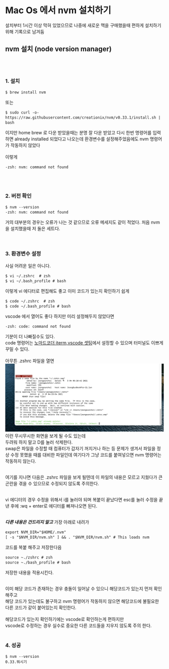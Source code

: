 # Mac Os 에서 nvm 설치하기
설치부터 1시간 이상 막혀 있었으므로 나중에 새로운 맥을 구매했을때 편하게 설치하기 위해 기록으로 남겨둠

## nvm 설치 (node version manager)
<br><br>

### 1. 설치

```
$ brew install nvm
```
또는
```
$ sudo curl -o- https://raw.githubusercontent.com/creationix/nvm/v0.33.1/install.sh | bash
```
이지만 home brew 로 다운 받았을때는 분명 잘 다운 받았고 다시 한번 명령어를 입력하면 already installed 되었다고 나오는데 환경변수를 설정해주었음에도 nvm 명령어가 작동하지 않았다<br><br>
이렇게

```
-zsh: nvm: command not found
```
<br>
<br>


### 2. 버전 확인

```
$ nvm --version
-zsh: nvm: command not found
```

거의 대부분의 경우는 오류가 나는 것 같으므로 오류 메세지도 같이 적었다.
처음 nvm을 설치했을때 저 둘은 세트다.<br>
<br><br>

### 3. 환경변수 설정

사실 어려운 일은 아니다.

```
$ vi ~/.zshrc  # zsh 
$ vi ~/.bash_profile # bash
```
이렇게 vi 에디터로 편집해도 좋고
이미 코드가 있는지 확인하기 쉽게

```
$ code ~/.zshrc  # zsh 
$ code ~/.bash_profile # bash
```

vscode 에서 열어도 좋다 하지만 미리 설정해두지 않았다면

```
-zsh: code: command not found
```

기분이 더 나빠질수도 있다.<br>
code 명령어는 [노마드코더 iterm,vscode 셋팅](https://www.youtube.com/watch?v=GZzBH3ZRP4s&t=342s)에서 설정할 수 있으며 터미널도 이쁘게 꾸밀 수 있다.<br><br>
아무튼 .zshrc 파일을 열면<br>
<img src="https://github.com/DabinLim/Today-I-Learned/blob/master/images/swp.png">
<br>
이런 무시무시한 화면을 보게 될 수도 있는데<br>
두려워 하지 말고 D를 눌러 삭제한다.<br>
swap은 파일을 수정할 때 컴퓨터가 갑자기 꺼지거나 하는 등 문제가 생겨서 파일을 정상 수정 못했을 때를 대비한 파일인데 여기다가 그냥 코드를 붙여넣으면 nvm 명령어는 작동하지 않는다.
<br><br>


여기를 지나면 다음은 .zshrc 파일을 보게 될텐데 이 파일의 내용은 모르고 지웠다가 큰 곤란을 겪을 수 있으므로 수정되지 않도록 주의한다.<br><br>

vi 에디터의 경우 수정을 위해서 i를 눌러야 되며 복붙이 끝났다면 esc를 눌러 수정을 끝낸 후에 :wq + enter로 에디터를 빠져나오면 된다.<br><br>

***다른 내용은 건드리지 말고*** 가장 아래로 내려가 <br>


```
export NVM_DIR="$HOME/.nvm"
[ -s "$NVM_DIR/nvm.sh" ] && . "$NVM_DIR/nvm.sh" # This loads nvm
```

코드를 복붙 해주고 저장한다음

```
source ~./zshrc # zsh
source ~./bash_profile # bash
```

저장한 내용을 적용시킨다.<br>

<br> 
이미 해당 코드가 존재하는 경우 충돌이 일어날 수 있으니 해당코드가 있는지 먼저 확인해주고<br>
해당 코드가 있는데도 불구하고 nvm 명령어가 작동하지 않으면 해당코드에 불필요한 다른 코드가 같이 붙어있는지 확인한다.<br><br>
해당코드가 있는지 확인하기에는 vscode로 확인하는게 편하지만<br>
vscode로 수정하는 경우 실수로 중요한 다른 코드들을 지우지 않도록 주의 한다.
<br><br>


### 4. 성공

```
$ nvm --version
0.33.뭐시기

```

